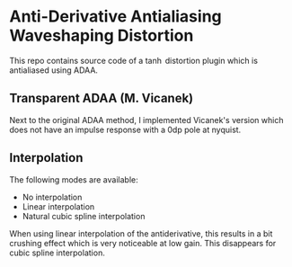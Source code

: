 # Anti-Derivative Antialiasing Waveshaping Distortion

This repo contains source code of a $\tanh$ distortion plugin which is antialiased using ADAA. 

## Transparent ADAA (M. Vicanek)

Next to the original ADAA method, I implemented Vicanek's version which does not have an impulse response with a 0dp pole at nyquist.

## Interpolation

The following modes are available:
* No interpolation
* Linear interpolation
* Natural cubic spline interpolation

When using linear interpolation of the antiderivative, this results in a bit crushing effect which is very noticeable at low gain.
This disappears for cubic spline interpolation.
